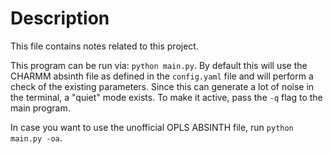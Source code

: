# Description

This file contains notes related to this project.

This program can be run via: `python main.py`. By default this will use the CHARMM absinth file as defined in the `config.yaml` file and will perform a check of the existing parameters. Since this can generate a lot of noise in the terminal, a "quiet" mode exists. To make it active, pass the `-q` flag to the main program. 

In case you want to use the unofficial OPLS ABSINTH file, run `python main.py -oa`.
